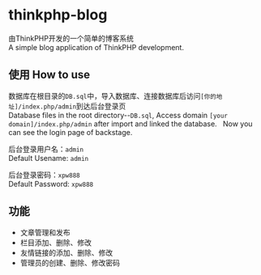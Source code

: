 # thinkphp-blog  

由ThinkPHP开发的一个简单的博客系统  
A simple blog application of ThinkPHP development.  

## 使用 How to use  

数据库在根目录的`DB.sql`中，导入数据库、连接数据库后访问`[你的地址]/index.php/admin`到达后台登录页  
Database files in the root directory--`DB.sql`, Access domain `[your domain]/index.php/admin` after import and linked the database.  
Now you can see the login page of backstage.   

后台登录用户名：`admin`  
Default Usename: `admin` 

后台登录密码：`xpw888`  
Default Password: `xpw888`  

## 功能  
* 文章管理和发布  
* 栏目添加、删除、修改  
* 友情链接的添加、删除、修改  
* 管理员的创建、删除、修改密码  
